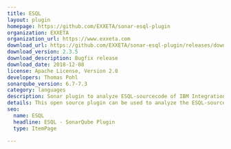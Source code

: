 ```yaml
---
title: ESQL
layout: plugin
homepage: https://github.com/EXXETA/sonar-esql-plugin
organization: EXXETA
organization_url: https://www.exxeta.com
download_url: https://github.com/EXXETA/sonar-esql-plugin/releases/download/2.3.5/esql-plugin-2.3.5.jar
download_version: 2.3.5
download_description: Bugfix release
download_date: 2018-12-08
license: Apache License, Version 2.0
developers: Thomas Pohl
sonarqube_version: 6.7-7.3
category: languages
description: Sonar plugin to analyze ESQL-sourcecode of IBM Integration Bus projects.
details: This open source plugin can be used to analyze the ESQL-sourcecode of IBM Websphere Message Broker / IBM Integration Bus projects.
seo: 
  name: ESQL
  headline: ESQL - SonarQube Plugin
  type: ItemPage

---
```

